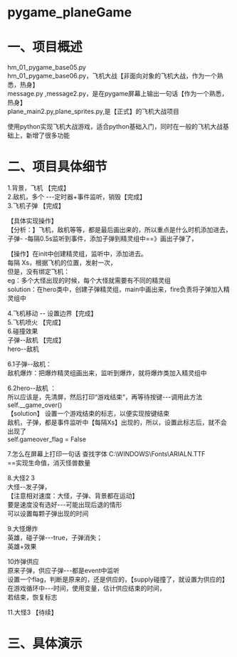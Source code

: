 # pygame_planeGame
# 一、项目概述
hm_01_pygame_base05.py  
hm_01_pygame_base06.py，飞机大战【非面向对象的飞机大战，作为一个熟悉，热身】  
message.py ,message2.py，是在pygame屏幕上输出一句话【作为一个熟悉，热身】  
plane_main2.py,plane_sprites.py,是【正式】的飞机大战项目    

使用python实现飞机大战游戏，适合python基础入门，同时在一般的飞机大战基础上，新增了很多功能  

# 二、项目具体细节
1.背景，飞机  【完成】    
2.敌机，多个 ---定时器+事件监听，销毁【完成】     
3.飞机子弹 【完成】    
 
  【具体实现操作】    
  【分析：】飞机，敌机等等，都是最后画出来的，所以重点是什么时机添加进去，   
   子弹- -每隔0.5s监听到事件，添加子弹到精灵组中==》画出子弹了，  

  【操作】在init中创建精灵组，监听中，添加进去。  
    每隔 Xs，根据飞机的位置，发射一次，   
    但是，没有绑定飞机：   
      eg：多个大怪出现的时候，每个大怪就需要有不同的精灵组   
    solution：在hero类中，创建子弹精灵组，main中画出来，fire负责将子弹加入精灵组中   


 
4.飞机移动  -- 设置边界【完成】    
5.飞机喷火 【完成】    
6.碰撞效果  
	子弹--敌机 【完成】  
	hero--敌机    

6.1子弹--敌机：   
敌机爆炸：把爆炸精灵组画出来，监听到爆炸，就将爆炸类加入精灵组中   

6.2hero--敌机 ：   
 所以应该是，先清屏，然后打印“游戏结束“，再等待按键---调用此方法   
                self.__game_over()   
 【solution】
 设置一个游戏结束的标志，以便实现按键结束  
            敌机，子弹，都是事件监听中【每隔Xs】出现的，所以，设置此标志后，就不会出现了  
        self.gameover_flag = False    


7.怎么在屏幕上打印一句话  查找字体 C:\WINDOWS\Fonts\ARIALN.TTF  
==实现生命值，消灭怪兽数量  

8.大怪2 3  
大怪--发子弹，  
	【注意相对速度：大怪，子弹、背景都在运动】  
	要是速度没有选好---可能出现后退的情形  
	可以设置每颗子弹出现的时间  

9.大怪爆炸  
	英雄，碰子弹---true，子弹消失；  
	    英雄+效果  

10炸弹供应  
	原来子弹，供应子弹---都是event中监听  
	设置一个flag，判断是原来的，还是供应的，【supply碰撞了，就设置为供应的】  
		在游戏循环中---时间，使用变量，估计供应结束的时间，  
		若结束，恢复标志  

11.大怪3 【待续】  

# 三、具体演示


